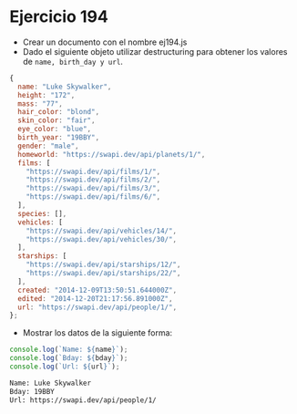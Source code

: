 # Ejercicio 194

- Crear un documento con el nombre ej194.js
- Dado el siguiente objeto utilizar destructuring para obtener los valores de `name, birth_day y url`.

```javascript
{
  name: "Luke Skywalker",
  height: "172",
  mass: "77",
  hair_color: "blond",
  skin_color: "fair",
  eye_color: "blue",
  birth_year: "19BBY",
  gender: "male",
  homeworld: "https://swapi.dev/api/planets/1/",
  films: [
    "https://swapi.dev/api/films/1/",
    "https://swapi.dev/api/films/2/",
    "https://swapi.dev/api/films/3/",
    "https://swapi.dev/api/films/6/",
  ],
  species: [],
  vehicles: [
    "https://swapi.dev/api/vehicles/14/",
    "https://swapi.dev/api/vehicles/30/",
  ],
  starships: [
    "https://swapi.dev/api/starships/12/",
    "https://swapi.dev/api/starships/22/",
  ],
  created: "2014-12-09T13:50:51.644000Z",
  edited: "2014-12-20T21:17:56.891000Z",
  url: "https://swapi.dev/api/people/1/",
};
```

- Mostrar los datos de la siguiente forma:

```javascript
console.log(`Name: ${name}`);
console.log(`Bday: ${bday}`);
console.log(`Url: ${url}`);
```

```bash
Name: Luke Skywalker
Bday: 19BBY
Url: https://swapi.dev/api/people/1/
```
